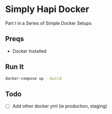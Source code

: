 # Simply Hapi Docker
Part I in a Series of Simple Docker Setups

## Preqs
 - Docker Installed
 
## Run It

```sh
docker-compose up --build
```

## Todo
- [ ] Add other docker yml (ie production, staging)
